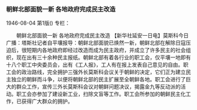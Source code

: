 ### 朝鲜北部面貌一新  各地政府完成民主改造

1946-08-04
第1版()
专栏：

　　朝鲜北部面貌一新
    各地政府完成民主改造
    【新华社延安一日电】莫斯科今日广播：塔斯社记者自平壤报导：朝鲜北部面貌已焕然一新，朝鲜北部在解除日寇压迫后，很短期内各地政府即经过改造而成为民主政府，并成立了许多民主的社会组织，现在出有三十余种民主报纸。朝鲜北部有着各行业的职工会，仅平壤一地即有十八个职工中央委员会，出有《工人报》，工人有在报上发表自己意见的自由。职工会的政治路线，完全拥护三强外长莫斯科会议关于朝鲜的决定，它们正为建立民主独立的朝鲜而斗争，以便将朝鲜北部的民主扩展至全朝鲜各地。职工会进行了巨大的群众工作，宣传三外长莫斯科会议对朝鲜问题决议，揭露金九等反动派的活动。职工会亦参加了建设新工业，扫除文盲等工作。职工会所参加的朝鲜民主化工作，已获得广大群众的拥护。
